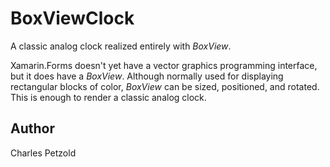 BoxViewClock
======

A classic analog clock realized entirely with *BoxView*. 

Xamarin.Forms doesn't yet have a vector graphics programming interface, but it does have a *BoxView*.
Although normally used for displaying rectangular blocks of color, *BoxView* can be sized, positioned, and 
rotated. This is enough to render a classic analog clock.


Author
------

Charles Petzold
